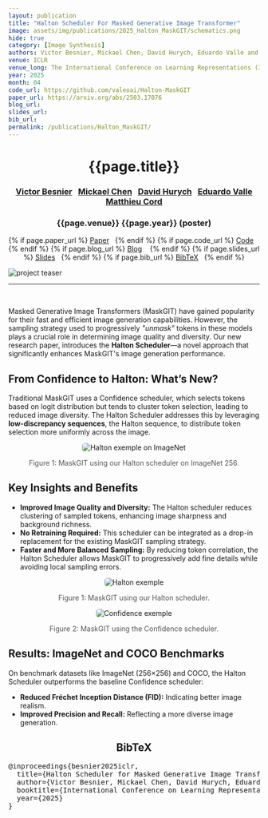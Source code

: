 ```yaml
---
layout: publication
title: "Halton Scheduler For Masked Generative Image Transformer"
image: assets/img/publications/2025_Halton_MaskGIT/schematics.png
hide: true
category: [Image Synthesis]
authors: Victor Besnier, Mickael Chen, David Hurych, Eduardo Valle and Matthieu Cord
venue: ICLR
venue_long: The International Conference on Learning Representations (ICLR)
year: 2025
month: 04
code_url: https://github.com/valeoai/Halton-MaskGIT
paper_url: https://arxiv.org/abs/2503.17076
blog_url:
slides_url:
bib_url:
permalink: /publications/Halton_MaskGIT/
---
```


<h1 align="center"> {{page.title}} </h1>
<!-- Simple call of authors -->
<!-- <h3 align="center"> {{page.authors}} </h3> -->
<!-- Alternatively you can add links to author pages -->
<h3 align="center">  &nbsp; <a href="https://scholar.google.com/citations?hl=fr&user=n_C2h-QAAAAJ">Victor Besnier</a> 
                     &nbsp; <a href="https://www.linkedin.com/in/mickael-chen-ml/">Mickael Chen</a> 
                     &nbsp; <a href="https://scholar.google.com/citations?user=XY1PVwYAAAAJ&hl=fr&oi=ao">David Hurych</a>
                     &nbsp; <a href="https://eduardovalle.com/ ">Eduardo Valle</a> 
                     &nbsp; <a href="https://cord.isir.upmc.fr/">Matthieu Cord</a> 
</h3>


<h3 align="center"> {{page.venue}} {{page.year}} (poster) </h3>

<div align="center">
  <p>
    {% if page.paper_url %}
    <a href="{{ page.paper_url }}"><i class="far fa-file-pdf"></i> Paper</a>&nbsp;&nbsp;
    {% endif %}
    {% if page.code_url %}
    <a href="{{ page.code_url }}"><i class="fab fa-github"></i> Code</a> &nbsp;&nbsp;
    {% endif %}
    {% if page.blog_url %}
    <a href="{{ page.blog_url }}"><i class="fab fa-blogger"></i> Blog</a> &nbsp;&nbsp;
    {% endif %}
    {% if page.slides_url %}
    <a href="{{ page.slides_url }}"><i class="far fa-file-pdf"></i> Slides</a>&nbsp;&nbsp;
    {% endif %}
    {% if page.bib_url %}
    <a href="{{ page.bib_url}}"><i class="far fa-file-alt"></i> BibTeX</a>&nbsp;&nbsp;
    {% endif %}
  </p>
</div>


<div>
    <img src="../../assets/img/publications/2025_Halton_MaskGIT/schematics.png" alt="project teaser"/>
</div>

<hr>

<br>

<div>
<p>Masked Generative Image Transformers (MaskGIT) have gained popularity for their fast and efficient image generation capabilities. However, the sampling strategy used to progressively <em>"unmask"</em> tokens in these models plays a crucial role in determining image quality and diversity. Our new research paper, introduces the <strong>Halton Scheduler</strong>—a novel approach that significantly enhances MaskGIT's image generation performance.</p>

<h2>From Confidence to Halton: What’s New?</h2>
<p>Traditional MaskGIT uses a Confidence scheduler, which selects tokens based on logit distribution but tends to cluster token selection, leading to reduced image diversity. The Halton Scheduler addresses this by leveraging <strong>low-discrepancy sequences</strong>, the Halton sequence, to distribute token selection more uniformly across the image.</p>

<div style="text-align: center;">
    <img src="../../assets/img/publications/2025_Halton_MaskGIT/imagenet_quali.png" alt="Halton exemple on ImageNet" style="max-width: 400px; border-radius: 5px;">
    <p style="font-size: 14px; color: #555;">Figure 1: MaskGIT using our Halton scheduler on ImageNet 256.</p>
</div>

<h2>Key Insights and Benefits</h2>
<ul>
    <li><strong>Improved Image Quality and Diversity:</strong> The Halton scheduler reduces clustering of sampled tokens, enhancing image sharpness and background richness.</li>
    <li><strong>No Retraining Required:</strong> This scheduler can be integrated as a drop-in replacement for the existing MaskGIT sampling strategy.</li>
    <li><strong>Faster and More Balanced Sampling:</strong> By reducing token correlation, the Halton Scheduler allows MaskGIT to progressively add fine details while avoiding local sampling errors.</li>
</ul>

<div style="text-align: center;">
    <img src="../../assets/img/publications/2025_Halton_MaskGIT/txt2img_halton.jpg" alt="Halton exemple" style="max-width: 400px; border-radius: 5px;">
    <p style="font-size: 14px; color: #555;">Figure 1: MaskGIT using our Halton scheduler.</p>
</div>

<div style="text-align: center;">
    <img src="../../assets/img/publications/2025_Halton_MaskGIT/txt2img_conf.jpg" alt="Confidence exemple" style="max-width: 400px; border-radius: 5px;">
    <p style="font-size: 14px; color: #555;">Figure 2: MaskGIT using the Confidence scheduler.</p>
</div>


<h2>Results: ImageNet and COCO Benchmarks</h2>
<p>On benchmark datasets like ImageNet (256×256) and COCO, the Halton Scheduler outperforms the baseline Confidence scheduler:</p>
<ul>
    <li><strong>Reduced Fréchet Inception Distance (FID):</strong> Indicating better image realism.</li>
    <li><strong>Improved Precision and Recall:</strong> Reflecting a more diverse image generation.</li>
</ul>
</div>

<h2  align="center">BibTeX</h2>
<left>
  <pre class="bibtex-box">
@inproceedings{besnier2025iclr,
  title={Halton Scheduler for Masked Generative Image Transformer},
  author={Victor Besnier, Mickael Chen, David Hurych, Eduardo Valle, Matthieu Cord},
  booktitle={International Conference on Learning Representations (ICLR)},
  year={2025}
}</pre>
</left>

<br>

